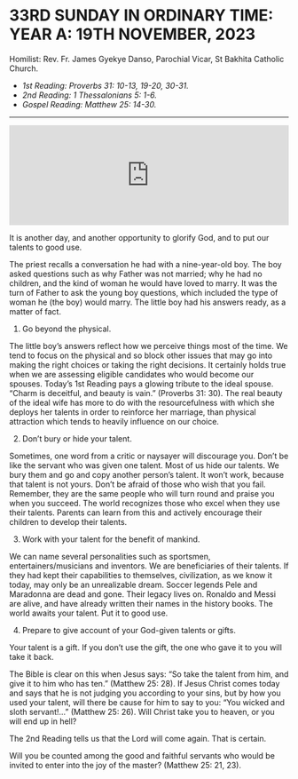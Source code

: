# 33RD SUNDAY IN ORDINARY TIME: YEAR A: 19TH NOVEMBER, 2023
Homilist: Rev. Fr. James Gyekye Danso, Parochial Vicar, St Bakhita Catholic Church.

- _1st Reading: Proverbs 31: 10-13, 19-20, 30-31._
- _2nd Reading: 1 Thessalonians 5: 1-6._
- _Gospel Reading: Matthew 25: 14-30._

---
<iframe src="https://podcasters.spotify.com/pod/show/sbcclashibi/embed/episodes/Sermons-at-Bakhita-33rd-Sunday-in-Ordinary-Time-Year-A---Rev-Fr-James-Gyekye-Danso-e2c5lmk" height="180px" width="100%" frameborder="0" scrolling="no"></iframe>
 
It is another day, and another opportunity to glorify God, and to put our talents to good use.

The priest recalls a conversation he had with a nine-year-old boy. The boy asked questions such as why Father was not married; why he had no children, and the kind of woman he would have loved to marry. It was the turn of Father to ask the young boy questions, which included the type of woman he (the boy) would marry. The little boy had his answers ready, as a matter of fact. 

1. Go beyond the physical.

The little boy’s answers reflect how we perceive things most of the time. We tend to focus on the physical and so block other issues that may go into making the right choices or taking the right decisions. It certainly holds true when we are assessing eligible candidates who would become our spouses.
Today’s 1st Reading pays a glowing tribute to the ideal spouse. “Charm is deceitful, and beauty is vain.” (Proverbs 31: 30). The real beauty of the ideal wife has more to do with the resourcefulness with which she deploys her talents in order to reinforce her marriage, than physical attraction which tends to heavily influence on our choice.

2. Don’t bury or hide your talent.

Sometimes, one word from a critic or naysayer will discourage you. Don’t be like the servant who was given one talent.
Most of us hide our talents. We bury them and go and copy another person’s talent. It won’t work, because that talent is not yours. Don’t be afraid of those who wish that you fail. Remember, they are the same people who will turn round and praise you when you succeed. The world recognizes those who excel when they use their talents. Parents can learn from this and actively encourage their children to develop their talents.

3. Work with your talent for the benefit of mankind.

We can name several personalities such as sportsmen, entertainers/musicians and inventors. We are beneficiaries of their talents. If they had kept their capabilities to themselves, civilization, as we know it today, may only be an unrealizable dream. Soccer legends Pele and Maradonna are dead and gone. Their legacy lives on. Ronaldo and Messi are alive, and have already written their names in the history books. The world awaits your talent. Put it to good use.

4. Prepare to give account of your God-given talents or gifts.

Your talent is a gift. If you don’t use the gift, the one who gave it to you will take it back.

The Bible is clear on this when Jesus says: “So take the talent from him, and give it to him who has ten.” (Matthew 25: 28).
If Jesus Christ comes today and says that he is not judging you according to your sins, but by how you used your talent, will there be cause for him to say to you: “You wicked and sloth servant!…” (Matthew 25: 26). Will Christ take you to heaven, or you will end up in hell?

The 2nd Reading tells us that the Lord will come again. That is certain. 

Will you be counted among the good and faithful servants who would be invited to enter into the joy of the master? (Matthew 25: 21, 23).
